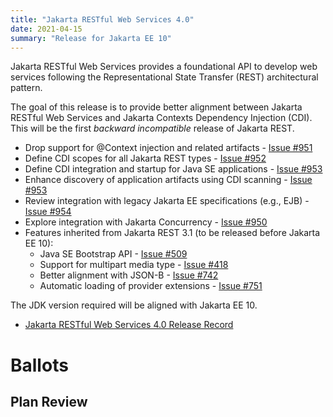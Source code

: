 ```yaml
---
title: "Jakarta RESTful Web Services 4.0"
date: 2021-04-15
summary: "Release for Jakarta EE 10"
---
```

Jakarta RESTful Web Services provides a foundational API to develop web services following the Representational
State Transfer (REST) architectural pattern.

The goal of this release is to provide better alignment between Jakarta RESTful Web Services and 
Jakarta Contexts Dependency Injection (CDI). This will be the first _backward incompatible_ release of 
Jakarta REST.  

* Drop support for @Context injection and related artifacts - [Issue #951](https://github.com/eclipse-ee4j/jaxrs-api/issues/951)
* Define CDI scopes for all Jakarta REST types - [Issue #952](https://github.com/eclipse-ee4j/jaxrs-api/issues/952)
* Define CDI integration and startup for Java SE applications - [Issue #953](https://github.com/eclipse-ee4j/jaxrs-api/issues/953)
* Enhance discovery of application artifacts using CDI scanning - [Issue #953](https://github.com/eclipse-ee4j/jaxrs-api/issues/953)
* Review integration with legacy Jakarta EE specifications (e.g., EJB) - [Issue #954](https://github.com/eclipse-ee4j/jaxrs-api/issues/954)
* Explore integration with Jakarta Concurrency - [Issue #950](https://github.com/eclipse-ee4j/jaxrs-api/issues/950)
* Features inherited from Jakarta REST 3.1 (to be released before Jakarta EE 10):
    * Java SE Bootstrap API - [Issue #509](https://github.com/eclipse-ee4j/jaxrs-api/issues/509)
    * Support for multipart media type - [Issue #418](https://github.com/eclipse-ee4j/jaxrs-api/issues/418)
    * Better alignment with JSON-B - [Issue #742](https://github.com/eclipse-ee4j/jaxrs-api/issues/742)
    * Automatic loading of provider extensions - [Issue #751](https://github.com/eclipse-ee4j/jaxrs-api/issues/751)
    
The JDK version required will be aligned with Jakarta EE 10.

* [Jakarta RESTful Web Services 4.0 Release Record](https://projects.eclipse.org/projects/ee4j.jaxrs/releases/4.0.0)

# Ballots

## Plan Review
<!--
The Specification Committee Ballot concluded successfully on 2021-xx-xx with the following results.

| Representative                                 | Representative for: | Vote |
|------------------------------------------------|---------------------|------|
| Kenji Kazumura                                 | Fujitsu             |      |
| Dan Bandera, Kevin Sutter                      | IBM                 |      |
| Ed Bratt, Dmitry Kornilov                      | Oracle              |      |
| Andrew Pielage, Matt Gill                      | Payara              |      |
| Scott Stark, Mark Little                       | Red Hat             |      |
| David Blevins, Jean-Louis Monteiro             | Tomitribe           |      |
| Ivar Grimstad                                  | EE4J PMC            |      |
| Marcelo Ancelmo, Martijn Verburg               | Participant Members |      |
| Werner Keil                                    | Committer Members   |      |
| Scott (Congquan) Wang                          | Enterprise Members  |      |
|                                                | Total               |      |

The ballot was run in the [jakarta.ee-spec mailing list]()
-->
